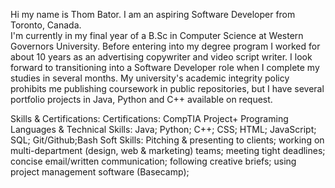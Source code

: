 
Hi my name is Thom Bator. I am an aspiring Software Developer from Toronto, Canada.  
I'm currently in my final year of a B.Sc in Computer Science at Western Governors University. 
Before entering into my degree program I worked for about 10 years as an advertising copywriter and video script writer. 
I look forward to transitioning into a Software Developer role when I complete my studies in several months. 
My university's academic integrity policy prohibits me publishing coursework in public repositories, but I have several portfolio projects in Java, Python and C++ available on request.


Skills & Certifications:
Certifications: CompTIA Project+
Programing Languages & Technical Skills: Java; Python; C++; CSS; HTML; JavaScript; SQL; Git/Github;Bash
Soft Skills: Pitching & presenting to clients; working on multi-department (design, web & marketing) teams; meeting tight deadlines; concise email/written communication; following creative briefs; using project management software (Basecamp); 


<!---
ThomBator/ThomBator is a ✨ special ✨ repository because its `README.md` (this file) appears on your GitHub profile.
You can click the Preview link to take a look at your changes.
--->
